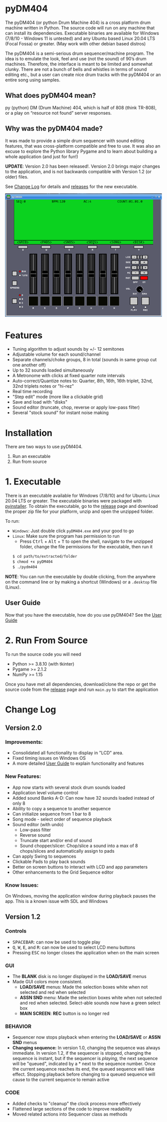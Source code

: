 # pyDM404
The pyDM404 (or python Drum Machine 404) is a cross platform drum machine written in Python. The source code will run on any machine that can install its dependencies. Executable binaries are available for Windows (7/8/10 - Windows 11 is untested) and any Ubuntu based Linux 20.04 LTS (Focal Fossa) or greater. (May work with other debian based distros)

The pyDM404 is a semi-serious drum sequencer/machine program. The idea is to emulate the look, feel and use (not the sound) of 90’s drum machines. Therefore, the interface is meant to be limited and somewhat clunky. There are not a bunch of bells and whistles in terms of sound editing etc., but a user can create nice drum tracks with the pyDM404 or an entire song using samples.  

## What does pyDM404 mean?
py (python) DM (Drum Machine) 404, which is half of 808 (think TR-808), or a play on “resource not found” server responses.

## Why was the pyDM404 made?
It was made to provide a simple drum sequencer with sound editing features, that was cross-platform compatible and free to use. It was also an excuse to explore the Python library Pygame and to learn about building a whole application (and just for fun!)

**UPDATE**: Version 2.0 has been released!. Version 2.0 brings major changes to the application, and is not backwards compatible with Version 1.2 (or older) files.

See [Change Log](#Change-Log) for details and [releases](https://github.com/sitaber/pyDM404/releases) for the new executable.

![Screenshot](assets/Screenshot.png)

# Features
- Tuning algorithm to adjust sounds by +/- 12 semitones
- Adjustable volume for each sound/channel
- Separate channels/choke groups, 8 in total (sounds in same group cut one another off)
- Up to 32 sounds loaded simultaneously
- A Metronome with clicks at fixed quarter note intervals
- Auto-correct/Quantize notes to: Quarter, 8th, 16th, 16th triplet, 32nd, 32nd triplets notes or "hi-rez"
- Real time recording
- "Step edit" mode (more like a clickable grid)
- Save and load with "disks"
- Sound editor (truncate, chop, reverse or apply low-pass filter)
- Several "stock sound" for instant noise making

# Installation
There are two ways to use pyDM404.
1) Run an executable
2) Run from source

# 1. Executable
There is an executable available for Windows (7/8/10) and for Ubuntu Linux 20.04 LTS or greater. The executable binaries were packaged with [pyinstaller](https://pypi.org/project/pyinstaller/). To obtain the executable, go to the [release](https://github.com/sitaber/pyDM404/releases) page and download the proper zip file for your platform, unzip and open the unzipped folder.

To run:
- `Windows`: Just double click `pyDM404.exe` and your good to go
- `Linux`: Make sure the program has permission to run
    - Press <kbd>Ctrl</kbd> + <kbd>Alt</kbd> + <kbd>T</kbd> to open the shell, navigate to the unzipped folder, change the file permissions for the executable, then run it
    ```bash
    $ cd path/to/extracted/folder
    $ chmod +x pyDM404
    $ ./pydm404
    ```

**NOTE**: You can run the executable by double clicking, from the anywhere on the command line or by making a shortcut (Windows) or a `.desktop` file (Linux).

## User Guide
Now that you have the executable, how do you use pyDM404? See the [User Guide](https://github.com/sitaber/pyDM404/blob/main/Users%20Guide.pdf)

# 2. Run From Source
To run the source code you will need

- Python >= 3.8.10 (with tkinter)
- Pygame >= 2.1.2
- NumPy >= 1.15

Once you have met all dependencies, download/clone the repo or get the source code from the [release](https://github.com/sitaber/pyDM404/releases) page and run `main.py` to start the application

# Change Log
## Version 2.0
### Improvements:
- Consolidated all functionality to display in "LCD" area.
- Fixed timing issues on Windows OS
- A more detailed [User Guide](https://github.com/sitaber/pyDM404/blob/main/Users%20Guide.pdf) to explain functionality and features

### New Features:
- App now starts with several stock drum sounds loaded
- Application level volume control
- Added sound Banks A-D: Can now have 32 sounds loaded instead of only 8
- Ability to copy a sequence to another sequence
- Can initialize sequence from 1 bar to 8
- Song mode - select order of sequence playback
- Sound editor (with undo)
    - Low-pass filter
    - Reverse sound
    - Truncate start and/or end of sound
    - Sound chopper/slicer: Chop/slice a sound into a max of 8 chops/slices and automatically assign to pads
- Can apply Swing to sequences
- Clickable Pads to play back sounds
- Better on screen buttons to interact with LCD and app parameters
- Other enhancements to the Grid Sequence editor

### Know Issues:
On Windows, moving the application window during playback pauses the app. This is a known issue with SDL and Windows

## Version 1.2
### Controls
- <kbd>SPACEBAR</kbd>: can now be used to toggle play
- <kbd>Q</kbd>, <kbd>W</kbd>, <kbd>E</kbd>, and <kbd>R</kbd>: can now be used to select LCD menu buttons
- Pressing <kbd>ESC</kbd> no longer closes the application when on the main screen

### GUI
- The **BLANK** disk is no longer displayed in the **LOAD/SAVE** menus
- Made GUI colors more consistent.
    - **LOAD/SAVE** menus: Made the selection boxes white when not selected and red when selected
    - **ASSN SND** menu: Made the selection boxes white when not selected and red when selected. Select-able sounds now have a green select box
    - **MAIN SCREEN**: **REC** button is no longer red


### BEHAVIOR
- Sequencer now stops playback when entering the **LOAD/SAVE** or **ASSN SND** menus
- **Changing sequence:** In version 1.0, changing the sequence was always immediate. In version 1.2, if the sequencer is stopped, changing the sequence is instant, but if the sequencer is _playing_, the next sequence will be "queued", indicated by a * next to the sequence number. Once the current sequence reaches its end, the queued sequence will take effect. Stopping playback before changing to a queued sequence will cause to the current sequence to remain active

### CODE
- Added checks to "cleanup" the clock process more effectively  
- Flattened large sections of the code to improve readability
- Moved related actions into Sequencer class as methods
